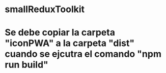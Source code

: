 # smallReduxToolkit
# Se debe copiar la carpeta "iconPWA" a la carpeta "dist" cuando se ejcutra el comando "npm run build"